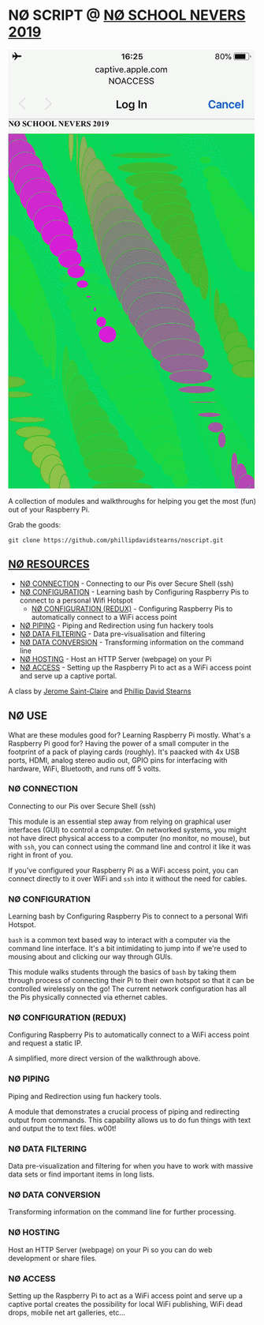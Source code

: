 # NØ SCRIPT @ [NØ SCHOOL NEVERS 2019](https://noschoolnevers.com)

![](images/screen_003.gif)

A collection of modules and walkthroughs for helping you get the most (fun) out of your Raspberry Pi.

Grab the goods:

```
git clone https://github.com/phillipdavidstearns/noscript.git
```
## [NØ RESOURCES](NORESOURCES/)

* [NØ CONNECTION](NORESOURCES/NOCONNECTION.md) - Connecting to our Pis over Secure Shell (ssh)
* [NØ CONFIGURATION](NORESOURCES/NOCONFIGURATION.md) - Learning bash by Configuring Raspberry Pis to connect to a personal Wifi Hotspot
	* [NØ CONFIGURATION (REDUX)](NORESOURCES/NOCONFIGURATION_REDUX.md) - Configuring Raspberry Pis to automatically connect to a WiFi access point
* [NØ PIPING](NORESOURCES/NOPIPING.md) - Piping and Redirection using fun hackery tools
* [NØ DATA FILTERING](NORESOURCES/NODATAFILTERING.md) - Data pre-visualisation and filtering
* [NØ DATA CONVERSION](NORESOURCES/NODATACONVERSION.md) - Transforming information on the command line
* [NØ HOSTING](NORESOURCES/NOHOSTING.md) - Host an HTTP Server (webpage) on your Pi
* [NØ ACCESS](NORESOURCES/NOACCESS.md) - Setting up the Raspberry Pi to act as a WiFi access point and serve up a captive portal.

A class by [Jerome Saint-Claire](https://www.saint-clair.net/) and [Phillip David Stearns](https://phillipstearns.com)


## NØ USE

What are these modules good for? Learning Raspberry Pi mostly. What's a Raspberry Pi good for? Having the power of a small computer in the footprint of a pack of playing cards (roughly). It's paacked with 4x USB ports, HDMI, analog stereo audio out, GPIO pins for interfacing with hardware, WiFi, Bluetooth, and runs off 5 volts.

### NØ CONNECTION

Connecting to our Pis over Secure Shell (ssh)

This module is an essential step away from relying on graphical user interfaces (GUI) to control a computer. On networked systems, you might not have direct physical access to a computer (no monitor, no mouse), but with `ssh`, you can connect using the command line and control it like it was right in front of you.

If you've configured your Raspberry Pi as a WiFi access point, you can connect directly to it over WiFi and `ssh` into it without the need for cables.

### NØ CONFIGURATION

Learning bash by Configuring Raspberry Pis to connect to a personal Wifi Hotspot.

`bash` is a common text based way to interact with a computer via the command line interface. It's a bit intimidating to jump into if we're used to mousing about and clicking our way through GUIs.

This module walks students through the basics of `bash` by taking them through process of connecting their Pi to their own hotspot so that it can be controlled wirelessly on the go! The current network configuration has all the Pis physically connected via ethernet cables.

### NØ CONFIGURATION (REDUX)

Configuring Raspberry Pis to automatically connect to a WiFi access point and request a static IP.

A simplified, more direct version of the walkthrough above.

### NØ PIPING

Piping and Redirection using fun hackery tools.

A module that demonstrates a crucial process of piping and redirecting output from commands. This capability allows us to do fun things with text and output the to text files. w00t!

### NØ DATA FILTERING

Data pre-visualization and filtering for when you have to work with massive data sets or find important items in long lists.

### NØ DATA CONVERSION

Transforming information on the command line for further processing.

### NØ HOSTING

Host an HTTP Server (webpage) on your Pi so you can do web development or share files.


### NØ ACCESS

Setting up the Raspberry Pi to act as a WiFi access point and serve up a captive portal creates the possibility for local WiFi publishing, WiFi dead drops, mobile net art galleries, etc...
